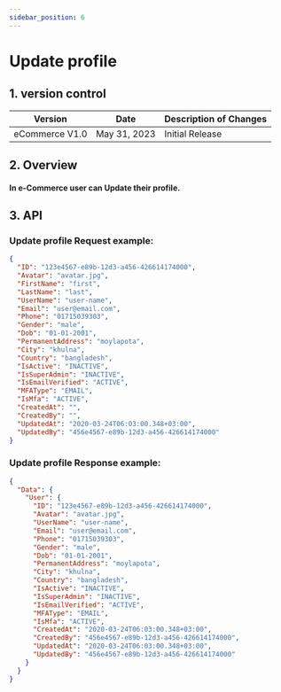 ```yaml
---
sidebar_position: 6
---
```


# Update profile

## 1. version control

| Version        | Date         | Description of Changes |
| -------------- | ------------ | ---------------------- |
| eCommerce V1.0 | May 31, 2023 | Initial Release        |

## 2. Overview

#### In e-Commerce user can Update their profile.

## 3. API

### Update profile Request example:

```json
{
  "ID": "123e4567-e89b-12d3-a456-426614174000",
  "Avatar": "avatar.jpg",
  "FirstName": "first",
  "LastName": "last",
  "UserName": "user-name",
  "Email": "user@email.com",
  "Phone": "01715039303",
  "Gender": "male",
  "Dob": "01-01-2001",
  "PermanentAddress": "moylapota",
  "City": "khulna",
  "Country": "bangladesh",
  "IsActive": "INACTIVE",
  "IsSuperAdmin": "INACTIVE",
  "IsEmailVerified": "ACTIVE",
  "MFAType": "EMAIL",
  "IsMfa": "ACTIVE",
  "CreatedAt": "",
  "CreatedBy": "",
  "UpdatedAt": "2020-03-24T06:03:00.348+03:00",
  "UpdatedBy": "456e4567-e89b-12d3-a456-426614174000"
}
```

### Update profile Response example:

```json
{
  "Data": {
    "User": {
      "ID": "123e4567-e89b-12d3-a456-426614174000",
      "Avatar": "avatar.jpg",
      "UserName": "user-name",
      "Email": "user@email.com",
      "Phone": "01715039303",
      "Gender": "male",
      "Dob": "01-01-2001",
      "PermanentAddress": "moylapota",
      "City": "khulna",
      "Country": "bangladesh",
      "IsActive": "INACTIVE",
      "IsSuperAdmin": "INACTIVE",
      "IsEmailVerified": "ACTIVE",
      "MFAType": "EMAIL",
      "IsMfa": "ACTIVE",
      "CreatedAt": "2020-03-24T06:03:00.348+03:00",
      "CreatedBy": "456e4567-e89b-12d3-a456-426614174000",
      "UpdatedAt": "2020-03-24T06:03:00.348+03:00",
      "UpdatedBy": "456e4567-e89b-12d3-a456-426614174000"
    }
  }
}
```
